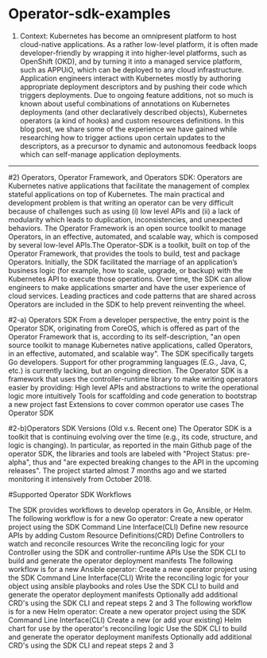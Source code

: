 # Operator-sdk-examples

1) Context:
Kubernetes has become an omnipresent platform to host cloud-native applications. As a rather low-level platform, it is often made developer-friendly by wrapping it into higher-level platforms, such as OpenShift (OKD), and by turning it into a managed service platform, such as APPUiO, which can be deployed to any cloud infrastructure. Application engineers interact with Kubernetes mostly by authoring appropriate deployment descriptors and by pushing their code which triggers deployments. Due to ongoing feature additions, not so much is known about useful combinations of annotations on Kubernetes deployments (and other declaratively described objects), Kubernetes operators (a kind of hooks) and custom resources definitions. In this blog post, we share some of the experience we have gained while researching how to trigger actions upon certain updates to the descriptors, as a precursor to dynamic and autonomous feedback loops which can self-manage application deployments.
----------------------------------------------------------------------------------------------------------------------------------------------------------------------------------------------------------------------------------------------------------------------------------------------------------------------------------------------------------------------------------------------------------------------------

#2) Operators, Operator Framework, and Operators SDK:
Operators  are Kubernetes native applications that facilitate the management of complex stateful applications on top of Kubernetes. The main practical and development problem is that writing an operator can be very difficult because of challenges such as using (i) low level APIs and (ii) a lack of modularity which leads to duplication, inconsistencies, and unexpected behaviors.
The Operator Framework is an open source toolkit to manage Operators, in an effective, automated, and scalable way, which is composed by several low-level APIs.The Operator-SDK is a toolkit, built on top of the Operator Framework, that provides the tools to build, test and package Operators. Initially, the SDK facilitated the marriage of an application’s business logic (for example, how to scale, upgrade, or backup) with the Kubernetes API to execute those operations. Over time, the SDK can allow engineers to make applications smarter and have the user experience of cloud services. Leading practices and code patterns that are shared across Operators are included in the SDK to help prevent reinventing the wheel.

#2-a) Operators SDK
From a developer perspective, the entry point is the Operator SDK, originating from CoreOS, which is offered as part of the Operator Framework that is, according to its self-description, "an open source toolkit to manage Kubernetes native applications, called Operators, in an effective, automated, and scalable way". The SDK specifically targets Go developers. Support for other programming languages (E.G., Java, C, etc.) is currently lacking, but an ongoing direction.
The Operator SDK is a framework that uses the controller-runtime library to make writing operators easier by providing:
High level APIs and abstractions to write the operational logic more intuitively
Tools for scaffolding and code generation to bootstrap a new project fast
Extensions to cover common operator use cases
The Operator SDK

#2-b)Operators SDK Versions (Old v.s. Recent one)
The Operator SDK is a toolkit that is continuing evolving over the time (e.g., its code,  structure, and logic is changing).
In particular, as reported in the main Github page of the operator SDK, the libraries and tools are labeled with "Project Status: pre-alpha", thus and "are expected breaking changes to the API in the upcoming releases".
The project started almost 7 months ago and we started monitoring it intensively from October 2018.
     
#Supported Operator SDK Workflows

The SDK provides workflows to develop operators in Go, Ansible, or Helm.
The following workflow is for a new Go operator:
Create a new operator project using the SDK Command Line Interface(CLI)
Define new resource APIs by adding Custom Resource Definitions(CRD)
Define Controllers to watch and reconcile resources
Write the reconciling logic for your Controller using the SDK and controller-runtime APIs
Use the SDK CLI to build and generate the operator deployment manifests
The following workflow is for a new Ansible operator:
Create a new operator project using the SDK Command Line Interface(CLI)
Write the reconciling logic for your object using ansible playbooks and roles
Use the SDK CLI to build and generate the operator deployment manifests
Optionally add additional CRD's using the SDK CLI and repeat steps 2 and 3
The following workflow is for a new Helm operator:
Create a new operator project using the SDK Command Line Interface(CLI)
Create a new (or add your existing) Helm chart for use by the operator's reconciling logic
Use the SDK CLI to build and generate the operator deployment manifests
Optionally add additional CRD's using the SDK CLI and repeat steps 2 and 3

